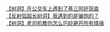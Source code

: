 [【树洞】在公交车上遇到了基三同好简直](http://tieba.baidu.com/p/4072667778?see_lz=1&pn=)   
[【反射弧超长树洞】我遇到的是骗炮的？](http://tieba.baidu.com/p/4071230453?see_lz=1&pn=)   
[【树洞】老司机教你怎么巧妙避开所有情缘](http://tieba.baidu.com/p/4072599311?see_lz=1&pn=)   
